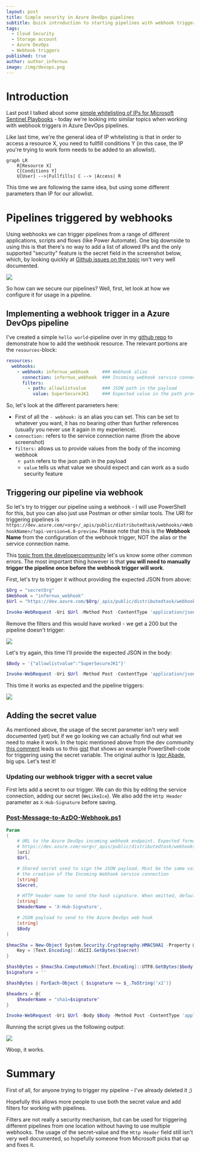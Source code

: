 ```yaml
---
layout: post
title: Simple security in Azure DevOps pipelines
subtitle: Quick introduction to starting pipelines with webhook triggers and (hopefully) making them secure-ish
tags:
  - Cloud Security
  - Storage account
  - Azure DevOps
  - Webhook triggers
published: true
author: author_infernux
image: /img/devops.png
---
```


# Introduction

Last post I talked about some [simple whitelisting of IPs for Microsoft Sentinel Playbooks](https://www.infernux.no/MicrosoftSentinel-IPWhitelisting/) - today we're looking into similar topics when working with webhook triggers in Azure DevOps pipelines.

Like last time, we're the general idea of IP whitelisting is that in order to access a resource X, you need to fullfill conditions Y (in this case, the IP you're trying to work form needs to be added to an allowlist).

```mermaid
graph LR
    R[Resource X]
    C[Conditions Y]
    U[User] -->|Fullfills| C --> |Access| R
```

This time we are following the same idea, but using some different parameters than IP for our allowlist.

# Pipelines triggered by webhooks

Using webhooks we can trigger pipelines from a range of different applications, scripts and flows (like Power Automate). 
One big downside to using this is that there's no way to add a list of allowed IPs and the only supported "security" feature is the secret field in the screenshot below, which, by looking quickly at [Github issues on the topic](https://github.com/MicrosoftDocs/azure-devops-docs/issues/8913) isn't very well documented.

![](/img/IPWhitelisting/webhookTrigger.PNG)

So how can we secure our pipelines? Well, first, let look at how we configure it for usage in a pipeline.

## Implementing a webhook trigger in a Azure DevOps pipeline

I've created a simple `hello world`-pipeline over in my [github repo](https://github.com/infernuxmonster/MicrosoftSentinel-Templates/blob/main/webhook_trigger.yml) to demonstrate how to add the webhook resource. The relevant portions are the `resources`-block:

```yaml
resources:
  webhooks:
    - webhook: infernux_webhook     ### Webhook alias
      connection: infernux_webhook  ### Incoming webhook service connection
      filters:
        - path: allowlistvalue      ### JSON path in the payload
          value: SuperSecureJK1     ### Expected value in the path provided
```

So, let's look at the different parameters here:
* First of all the `- webhook:` is an alias you can set. This can be set to whatever you want, it has no bearing other than further references (usually you never use it again in my experience).
* `connection:` refers to the service connection name (from the above screenshot)
* `filters:` allows us to provide values from the body of the incoming webhook
    * `path` refers to the json path in the payload 
    * `value` tells us what value we should expect and can work as a sudo security feature

## Triggering our pipeline via webhook

So let's try to trigger our pipeline using a webhook - I will use PowerShell for this, but you can also just use Postman or other similar tools.
The URI for triggering pipelines is `https://dev.azure.com/<org>/_apis/public/distributedtask/webhooks/<WebhookName>/?api-version=6.0-preview`. 
Please note that this is the **Webhook Name** from the configuration of the webhook trigger, NOT the alias or the service connection name. 

This [topic from the developercommunity](https://developercommunity.visualstudio.com/t/cannot-use-generic-webhook-based-triggers-for-yaml/1135943#T-N1203277) let's us know some other common errors.
The most important thing however is that **you will need to manually trigger the pipeline once before the webhook trigger will work**. 

First, let's try to trigger it without providing the expected JSON from above:

```powershell
$Org = "secretOrg"
$Webhook = "infernux_webhook"
$Url = "https://dev.azure.com/$Org/_apis/public/distributedtask/webhooks/$Webhook/?api-version=6.0-preview"

Invoke-WebRequest -Uri $Url -Method Post -ContentType 'application/json' 
```
Remove the filters and this would have worked - we get a 200 but the pipeline doesn't trigger:

![](/img/IPWhitelisting/resultWithoutFilter.PNG)

Let's try again, this time I'll provide the expected JSON in the body:

```powershell
$Body = '{"allowlistvalue":"SuperSecureJK1"}'

Invoke-WebRequest -Uri $Url -Method Post -ContentType 'application/json' 
```

This time it works as expected and the pipeline triggers:

![](/img/IPWhitelisting/resultWithFilter.PNG)

## Adding the secret value

As mentioned above, the usage of the secret parameter isn't very well documented (yet) but if we go looking we can actually find out what we need to make it work.
In the topic mentioned above from the dev community [this comment](https://developercommunity.visualstudio.com/t/cannot-use-generic-webhook-based-triggers-for-yaml/1135943#T-N1182958-N1567727) leads us to this [gist](https://gist.github.com/igoravl/41f75084ab0207c56b522b0a6cdf253c) that shows an example PowerShell-code for triggering using the secret variable. The original author is [Igor Abade](https://gist.github.com/igoravl), big ups. Let's test it!

### Updating our webhook trigger with a secret value

First lets add a secret to our trigger. We can do this by editing the service connection, adding our secret (`WeLikeIce`). We also add the `Http Header` parameter as `X-Hub-Signature` before saving.

### [Post-Message-to-AzDO-Webhook.ps1](https://github.com/infernuxmonster/MicrosoftSentinel-Scripts/blob/main/Post-Message-to-AzDO-Webhook.ps1)

```powershell
Param
(
    # URL to the Azure DevOps incoming webhook endpoint. Expected format is 
    # https://dev.azure.com/<org>/_apis/public/distributedtask/webhooks/<svc-trig>/?api-version=6.0-preview. 
    [uri]
    $Url,

    # Shared secret used to sign the JSON payload. Must be the same value supplied during 
    # the creation of the Incoming Webhook service connection
    [string]
    $Secret,

    # HTTP header name to send the hash signature. When omitted, defaults to "X-Hub-Signature"
    [string]
    $HeaderName = 'X-Hub-Signature',

    # JSON payload to send to the Azure DevOps web hook
    [string]
    $Body 
)

$hmacSha = New-Object System.Security.Cryptography.HMACSHA1 -Property @{
    Key = [Text.Encoding]::ASCII.GetBytes($secret)
}

$hashBytes = $hmacSha.ComputeHash([Text.Encoding]::UTF8.GetBytes($body))
$signature = ''

$hashBytes | ForEach-Object { $signature += $_.ToString('x2')}

$headers = @{
    $headerName = "sha1=$signature"
}

Invoke-WebRequest -Uri $Url -Body $Body -Method Post -ContentType 'application/json' -Headers $headers
```

Running the script gives us the following output:

![](/img/IPWhitelisting/scriptwithSecret.PNG)

Woop, it works.

# Summary

First of all, for anyone trying to trigger my pipeline - I've already deleted it ;) 

Hopefully this allows more people to use both the secret value and add filters for working with pipelines. 


Filters are not really a security mechanism, but can be used for triggering different pipelines from one location without having to use multiple webhooks.
The usage of the secret-value and the `Http Header` field still isn't very well documented, so hopefully someone from Microsoft picks that up and fixes it.
